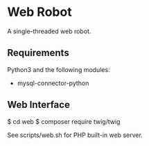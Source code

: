 # Web Robot

A single-threaded web robot.

## Requirements

Python3 and the following modules:

 * mysql-connector-python

## Web Interface

$ cd web
$ composer require twig/twig

See scripts/web.sh for PHP built-in web server.
